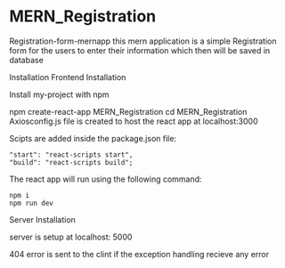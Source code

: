 # MERN_Registration

Registration-form-mernapp
this mern application is a simple Registration form for the users to enter their information which then will be saved in database

Installation
Frontend Installation

Install my-project with npm

  npm create-react-app MERN_Registration
  cd MERN_Registration
Axiosconfig.js file is created to host the react app at localhost:3000

Scipts are added inside the package.json file:

    "start": "react-scripts start",
    "build": "react-scripts build";
The react app will run using the following command:

    npm i 
    npm run dev
Server Installation

server is setup at localhost: 5000

404 error is sent to the clint if the exception handling recieve any error
